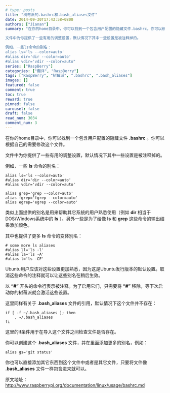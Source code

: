 ```yaml
---
# type: posts 
title: "树莓派的.bashrc和.bash_aliases文件"
date: 2014-09-30T17:43:58+0800
authors: ["Jianan"]
summary: "在你的home目录中，你可以找到一个包含用户配置的隐藏文件.bashrc。你可以根据自己的需要修改这个文件。

文件中为你提供了一些有用的调整设置，默认情况下其中一些设置是被注释掉的。

例如，一些ls命令的别名：
alias ls='ls --color=auto'
#alias dir='dir --color=auto'
#alias vdir='vdir --color=auto"
series: ["RaspBerry"]
categories: ["翻译", "RaspBerry"]
tags: ["RaspBerry", "树莓派", ".bashrc", ".bash_aliases"]
images: []
featured: false
comment: true
toc: true
reward: true
pinned: false
carousel: false
draft: false
read_num: 3034
comment_num: 3
---
```


  

在你的home目录中，你可以找到一个包含用户配置的隐藏文件 **.bashrc** 。你可以根据自己的需要修改这个文件。

  
文件中为你提供了一些有用的调整设置，默认情况下其中一些设置是被注释掉的。

  
例如，一些 **ls** 命令的别名：

    
    
    alias ls='ls --color=auto'
    #alias dir='dir --color=auto'
    #alias vdir='vdir --color=auto'
    
    alias grep='grep --color=auto'
    alias fgrep='fgrep --color=auto'
    alias egrep='egrep --color=auto'

  
类似上面提供的别名是用来帮助其它系统的用户熟悉使用（例如 **dir** 相当于DOS/Windows系统中的 **ls** ）。另外一些是为了给像
**ls** 和 **grep** 这些命令的输出结果添加颜色。

  
其中也提供了更多 **ls** 命令的变体别名：

    
    
    # some more ls aliases
    #alias ll='ls -l'
    #alias la='ls -A'
    #alias l='ls -CF'

  
Ubuntu用户应该对这些设置更加熟悉，因为这是Ubuntu发行版本的默认设置。取消这些命令的注释就可以让这些别名在稍后生效。

  
以 **“#”** 开头的命令行表示被注释。为了启用它们，只需要将 **“#”** 移除，等下次启动你的树莓派就会激活这些设置。

  
这里同样有关于 **.bash_aliases** 文件的引用，默认情况下这个文件并不存在：

    
    
    if [ -f ~/.bash_aliases ]; then
        . ~/.bash_aliases
    fi

  
这里的if条件用于在导入这个文件之间检查文件是否存在。

  
你可以创建这个 **.bash_aliases** 文件，并在里面添加更多的别名，例如：

    
    
    alias gs='git status'

  
你也可以直接添加其它东西到这个文件中或者是其它文件，只要将文件像 **.bash_aliases** 文件一样包含进来就可以。

  

  

原文地址：<http://www.raspberrypi.org/documentation/linux/usage/bashrc.md>

  

  

